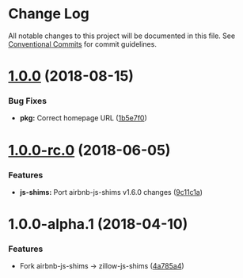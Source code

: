 # Change Log

All notable changes to this project will be documented in this file.
See [Conventional Commits](https://conventionalcommits.org) for commit guidelines.

<a name="1.0.0"></a>
# [1.0.0](https://github.com/zillow/javascript/compare/zillow-js-shims@1.0.0-rc.0...zillow-js-shims@1.0.0) (2018-08-15)


### Bug Fixes

* **pkg:** Correct homepage URL ([1b5e7f0](https://github.com/zillow/javascript/commit/1b5e7f0))





<a name="1.0.0-rc.0"></a>
# [1.0.0-rc.0](https://github.com/zillow/javascript/compare/zillow-js-shims@1.0.0-alpha.1...zillow-js-shims@1.0.0-rc.0) (2018-06-05)


### Features

* **js-shims:** Port airbnb-js-shims v1.6.0 changes ([9c11c1a](https://github.com/zillow/javascript/commit/9c11c1a))





<a name="1.0.0-alpha.1"></a>
# 1.0.0-alpha.1 (2018-04-10)


### Features

* Fork airbnb-js-shims -> zillow-js-shims ([4a785a4](https://github.com/zillow/javascript/commit/4a785a4))
